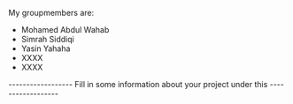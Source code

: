 My groupmembers are:
- Mohamed Abdul Wahab
- Simrah Siddiqi
- Yasin Yahaha
- XXXX
- XXXX


------------------ Fill in some information about your project under this ------------------
